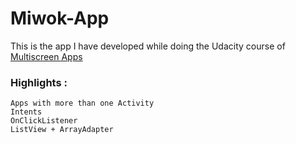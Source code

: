 # Miwok-App
This is the app I have developed while doing the Udacity course of [Multiscreen Apps](https://www.udacity.com/course/android-basics-multiscreen-apps--ud839)

### Highlights :
    Apps with more than one Activity
    Intents
    OnClickListener
    ListView + ArrayAdapter

